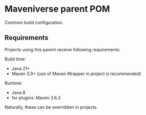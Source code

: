 # Maveniverse parent POM

Common build configuration.

## Requirements

Projects using this parent receive following requirements:

Build time:
* Java 21+
* Maven 3.9+ (use of Maven Wrapper in project is recommended)

Runtime:
* Java 8
* for plugins: Maven 3.6.3

Naturally, these can be overridden in projects.